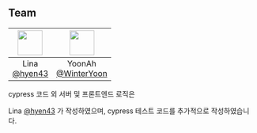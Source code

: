 ## Team
|<img src="https://avatars.githubusercontent.com/u/60104321?v=4" width="50" height="50"/>|<img src="https://avatars.githubusercontent.com/u/84803633?v=4" width="50" height="50"/>|
|:-:|:-:|
|Lina<br/>[@hyen43](https://github.com/hyen43)|YoonAh<br/>[@WinterYoon](https://github.com/WinterYoon)|

cypress 코드 외 서버 및 프론트엔드 로직은

Lina [@hyen43](https://github.com/hyen43) 가 작성하였으며, cypress 테스트 코드를 추가적으로 작성하였습니다.
